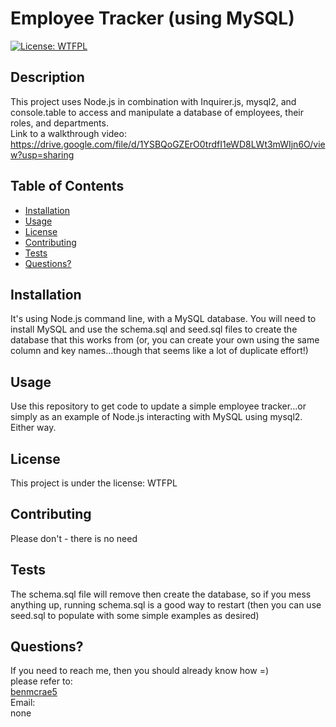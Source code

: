 # Employee Tracker (using MySQL)
  [![License: WTFPL](https://img.shields.io/badge/License-WTFPL-brightgreen.svg)](http://www.wtfpl.net/about/)
  ## Description
  This project uses Node.js in combination with Inquirer.js, mysql2, and console.table to access and manipulate a database of employees, their roles, and departments.  
  Link to a walkthrough video: https://drive.google.com/file/d/1YSBQoGZErO0trdfI1eWD8LWt3mWIjn6O/view?usp=sharing
  ## Table of Contents
  - [Installation](#installation)
  - [Usage](#usage)
  - [License](#license)
  - [Contributing](#contributing)
  - [Tests](#tests)
  - [Questions?](#questions?)
  ## Installation
  It's using Node.js command line, with a MySQL database. You will need to install MySQL and use the schema.sql and seed.sql files to create the database that this works from (or, you can create your own using the same column and key names...though that seems like a lot of duplicate effort!)
  ## Usage
  Use this repository to get code to update a simple employee tracker...or simply as an example of Node.js interacting with MySQL using mysql2. Either way.
  ## License
  This project is under the license: WTFPL
  ## Contributing
  Please don't - there is no need
  ## Tests
  The schema.sql file will remove then create the database, so if you mess anything up, running schema.sql is a good way to restart (then you can use seed.sql to populate with some simple examples as desired)
  ## Questions?
  If you need to reach me, then you should already know how =)   
  please refer to:  
  [benmcrae5](https://github.com/benmcrae5)  
  Email:  
  none
